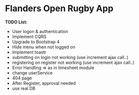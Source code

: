 # Flanders Open Rugby App

**TODO List:**
- User logon & authentication
- Implement CQRS
- Upgrade to Bootstrap 4
- Hide menu when not logged on
- Implement toastr
- submitting on login not working (use increment ajax call..)
- registering on register not working  (use increment ajax call..)
- Error Handling => as in timesheet module
- change userService
- 404 page
- After Register, approval needed
- use real DB